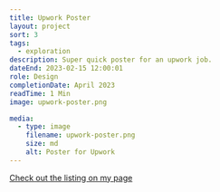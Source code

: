 ```yaml
---
title: Upwork Poster
layout: project
sort: 3
tags:
  - exploration
description: Super quick poster for an upwork job.
dateEnd: 2023-02-15 12:00:01
role: Design
completionDate: April 2023
readTime: 1 Min
image: upwork-poster.png

media:
  - type: image
    filename: upwork-poster.png
    size: md
    alt: Poster for Upwork
---
```


[Check out the listing on my page](https://www.upwork.com/freelancers/jamesc64)